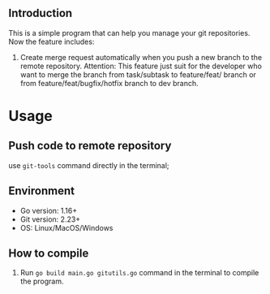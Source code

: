 ## Introduction

This is a simple program that can help you manage your git repositories. Now the feature includes:

1. Create merge request automatically when you push a new branch to the remote repository. Attention: This feature just suit for the developer who want to merge the branch from task/subtask to feature/feat/ branch or from feature/feat/bugfix/hotfix branch to dev branch.

# Usage

## Push code to remote repository

use `git-tools` command directly in the terminal;

## Environment

- Go version: 1.16+
- Git version: 2.23+
- OS: Linux/MacOS/Windows

## How to compile

1. Run `go build main.go gitutils.go` command in the terminal to compile the program.
